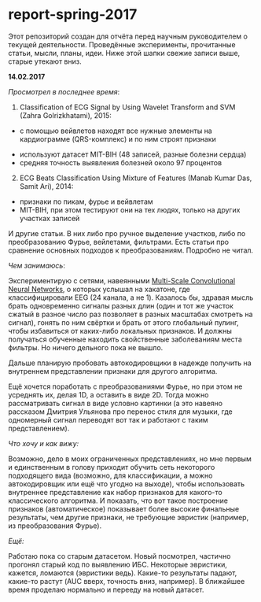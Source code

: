 # report-spring-2017
Этот репозиторий создан для отчёта перед научным руководителем о текущей деятельности. Проведённые эксперименты, прочитанные статьи, мысли, планы, идеи. Ниже этой шапки свежие записи выше, старые утекают вниз.

**14.02.2017**

_Просмотрел в последнее время_:
1. Classification of ECG Signal by Using Wavelet Transform and SVM (Zahra Golrizkhatami), 2015:
* с помощью вейвлетов находят все нужные элементы на кардиограмме (QRS-комплекс) и по ним строят признаки

- используют датасет MIT-BIH (48 записей, разные болезни сердца)
- средняя точность выявления болезней около 97 процентов

2. ECG Beats Classification Using Mixture of Features (Manab Kumar Das, Samit Ari), 2014:
- признаки по пикам, фурье и вейвлетам
- MIT-BIH, при этом тестируют они на тех людях, только на других участках записей

И другие статьи. В них либо про ручное выделение участков, либо по преобразованию Фурье, вейлетами, фильтрами. Есть статьи про сравнение основных подходов к преобразованиям. Подробно не читал. 

_Чем занимаюсь_:

Экспериментирую с сетями, навеянными [Multi-Scale Convolutional Neural Networks](https://arxiv.org/abs/1603.06995), о которых услышал на хакатоне, где классифицировали EEG (24 канала, а не 1). Казалось бы, здравая мысль брать одновременно сигналы разных длин (один и тот же участок сжатый в разное число раз позволяет в разных масштабах смотреть на сигнал), гонять по ним свёртки и брать от этого глобальный пулинг, чтобы избавиться от каких-либо локальных признаков. И должны получаться обученные находить свойственные заболеваниям места фильтры. Но ничего дельного пока не вышло. 

Дальше планирую пробовать автокодировщики в надежде получить на внутреннем представлении признаки для другого алгоритма. 

Ещё хочется поработать с преобразованиями Фурье, но при этом не усреднять их, делая 1D, а оставить в виде 2D. Тогда можно рассматривать сигнал в виде условно картинки (а это навеяно рассказом Дмитрия Ульянова про перенос стиля для музыки, где одномерный сигнал переводят вот так и работают с таким представлением).

_Что хочу и как вижу:_

Возможно, дело в моих ограниченных представлениях, но мне первым и единственным в голову приходит обучить сеть некоторого подходящего вида (возможно, для классификации, а можно автокодировщик или ещё что угодно на выходе), чтобы использовать внутреннее представление как набор признаков для какого-то классического алгоритма. И показать, что вот такое построение признаков (автоматическое) показывает более высокие финальные результаты, чем другие признаки, не требующие эвристик (например, из преобразования Фурье). 

_Ещё:_

Работаю пока со старым датасетом. Новый посмотрел, частично прогонял старый код по выявлению ИБС. Некоторые эвристики, кажется, ломаются (эвристики ведь). Какие-то результаты падают, какие-то растут (AUC вверх, точность вниз, например). В ближайшее время проделаю нормально и перееду на новый датасет. 

